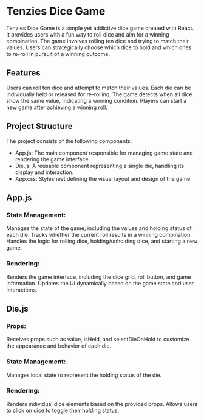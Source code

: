 # Tenzies Dice Game
Tenzies Dice Game is a simple yet addictive dice game created with React. It provides users with a fun way to roll dice and aim for a winning combination. The game involves rolling ten dice and trying to match their values. Users can strategically choose which dice to hold and which ones to re-roll in pursuit of a winning outcome.

## Features
Users can roll ten dice and attempt to match their values.
Each die can be individually held or released for re-rolling.
The game detects when all dice show the same value, indicating a winning condition.
Players can start a new game after achieving a winning roll.

## Project Structure
The project consists of the following components:

- App.js: 
The main component responsible for managing game state and rendering the game interface.
- Die.js: 
A reusable component representing a single die, handling its display and interaction.
- App.css: 
Stylesheet defining the visual layout and design of the game.

## App.js 

### State Management:
Manages the state of the game, including the values and holding status of each die.
Tracks whether the current roll results in a winning combination.
Handles the logic for rolling dice, holding/unholding dice, and starting a new game.

### Rendering:
Renders the game interface, including the dice grid, roll button, and game information.
Updates the UI dynamically based on the game state and user interactions.

## Die.js

### Props:
Receives props such as value, isHeld, and selectDieOnHold to customize the appearance and behavior of each die.

### State Management:
Manages local state to represent the holding status of the die.

### Rendering:
Renders individual dice elements based on the provided props.
Allows users to click on dice to toggle their holding status.